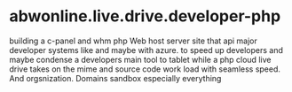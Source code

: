 # abwonline.live.drive.developer-php
building a c-panel and whm php Web host server site that api major developer systems like and maybe with azure. to speed up developers and maybe condense a developers main tool to tablet while a php cloud live drive takes on the mime and source code work load with seamless speed. And orgsnization. Domains sandbox especially everything
